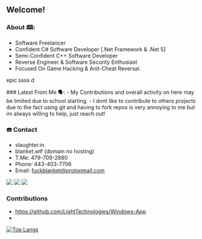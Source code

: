 ## Welcome!

### About 🕮:
 - Software Freelancer
 - Confident C# Software Developer [.Net Framework & .Net 5]
 - Semi-Confident C++ Software Developer
 - Reverse Engineer & Software Security Enthusiast
 - Focused On Game Hacking & Anit-Cheat Reversal.


<p>
epic
ssss
d</p>
### Latest From Me 🗣️:
 - My Contributions and overall activity on here may be limited due to school starting.
 - I dont like to contribute to others projects due to the fact using git and having to fork repos is very annoying to me but im always willing to help, just reach out!

### ☎️ Contact
 - slaughter.in
 - blanket.wtf (domain no hosting)
 - T.Me: 479-709-2880
 - Phone: 443-403-7706 
 - Email: fuckblanket@protonmail.com

 ![](https://img.shields.io/badge/OS-Windows-blue) ![](https://img.shields.io/badge/Code-CSharp-orange) ![](https://img.shields.io/badge/IDE-Vs2019-blueviolet)
 
### Contributions
 - https://github.com/LightTechnologies/Windows-App
 - 
[![Top Langs](https://github-readme-stats.vercel.app/api/top-langs/?username=fuckblanket&layout=compact)](https://github.com/anuraghazra/github-readme-stats)
